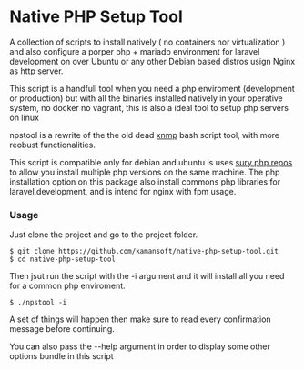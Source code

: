 # Native PHP Setup Tool
A collection of scripts to install natively ( no containers nor virtualization ) and also configure a porper php + mariadb environment for laravel development on over Ubuntu or any other Debian based distros usign Nginx as http server.


This script is a handfull tool when you need a php enviroment (development or production) but with all the binaries installed natively in your operative system, no docker no vagrant, this is also a ideal tool to setup php servers on linux

npstool is a rewrite of the the old dead [xnmp](https://github.com/lemyskaman/xnmp) bash script tool, with more reobust functionalities.

This script is compatible only for debian and ubuntu is uses [sury php repos](https://deb.sury.org/) to allow you install multiple php versions on the same machine. The php installation option on this package also install commons php libraries for laravel.development, and is intend for nginx with fpm usage.


### Usage

Just clone the project and go to the project folder.
   
    $ git clone https://github.com/kamansoft/native-php-setup-tool.git 
    $ cd native-php-setup-tool

Then jsut run the script with the -i argument  and it will install all you need for a common php enviroment.

    $ ./npstool -i

A set of things will happen then make sure to read every confirmation message before continuing.

You can also pass the --help argument in order to display some other options bundle in this script

  






